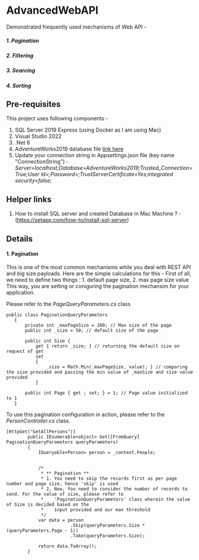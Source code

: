 # AdvancedWebAPI
Demonstrated frequently used mechanisms of Web API - 
 ##### 1. Pagination
 ##### 2. Filtering
 ##### 3. Searcing
 ##### 4. Sorting
 
 ## Pre-requisites
 
 This project uses following components -
  1. SQL Server 2019 Express (using Docker as I am using Mac)
  2. Visual Studio 2022
  3. .Net 6
  4. AdventureWorks2019 database file [link here](https://github.com/Microsoft/sql-server-samples/releases/download/adventureworks/AdventureWorks2019.bak)
  5. Update your connection string in Appsettings.json file (key name "ConnectionString") - 
        _Server=localhost;Database=AdventureWorks2019;Trusted_Connection=True;User Id=<username value>;Password=<password value>;TrustServerCertificate=Yes;integrated security=false;_

 ## Helper links
 1. How to install SQL server and created Database in Mac Machine ? - (https://setapp.com/how-to/install-sql-server)
 
 ## Details
 
 #### 1. Pagination
 This is one of the most common mechanisms while you deal with REST API and big size payloads.
 Here are the simple calculations for this -
 First of all, we need to define two things : 1. default page size, 2. max page size value
 This way, you are setting or coniguring the pagination mechansim for your application.
 
 Please refer to the _PageQueryParameters.cs_ class
 
 ```
 public class PaginationQueryParameters
	{
		private int _maxPageSize = 100; // Max size of the page
		public int _size = 50; // default size of the page

		public int Size {
			get { return _size; } // returning the default size on request of get
			set
			{
				_size = Math.Min(_maxPageSize, value); } // comparing the size provided and passing the min value of _maxSize and size value provided
			}

		public int Page { get ; set; } = 1; // Page value initialized to 1
	}
 ```
To use this pagination configuration in action, please refer to the _PersonController.cs_ class.

```
[HttpGet("GetAllPersons")]
        public IEnumerable<object> Get([FromQuery] PaginationQueryParameters queryParameters)
        {
            IQueryable<Person> person = _context.People;


            /*
             * ** Pagination **
             * 1. You need to skip the records first as per page number and page size, hence 'skip' is used
             * 2. Now, You need to consider the number of records to send. For the value of size, please refer to
             *    'PaginationQueryParameters' class wherein the value of Size is decided based on the 
             *    input provided and our max threshold
             */
            var data = person
                        .Skip(queryParameters.Size * (queryParameters.Page - 1))
                        .Take(queryParameters.Size);

            return data.ToArray();
        }
```









